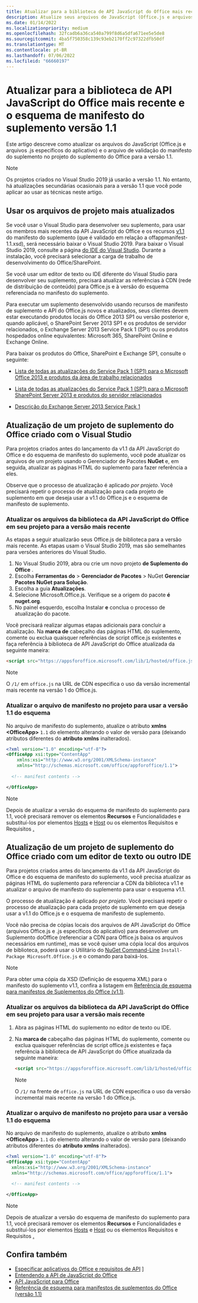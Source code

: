 ```yaml
---
title: Atualizar para a biblioteca de API JavaScript do Office mais recente e o esquema de manifesto do suplemento versão 1.1
description: Atualize seus arquivos de JavaScript (Office.js e arquivos .js específicos do aplicativo) e o arquivo de validação de manifesto de suplemento usados no seu projeto de Suplemento do Office para a versão 1.1.
ms.date: 01/14/2022
ms.localizationpriority: medium
ms.openlocfilehash: 32fcadb6a36ca540a799f8d6a5dfa671ee5e5de8
ms.sourcegitcommit: 4ba5f750358c139c93eb2170ff2c97322dfb50df
ms.translationtype: MT
ms.contentlocale: pt-BR
ms.lasthandoff: 07/06/2022
ms.locfileid: "66660197"
---
```

# <a name="update-to-the-latest-office-javascript-api-library-and-version-11-add-in-manifest-schema"></a>Atualizar para a biblioteca de API JavaScript do Office mais recente e o esquema de manifesto do suplemento versão 1.1

Este artigo descreve como atualizar os arquivos do JavaScript (Office.js e arquivos .js específicos do aplicativo) e o arquivo de validação do manifesto do suplemento no projeto do suplemento do Office para a versão 1.1.

> [!NOTE]
> Os projetos criados no Visual Studio 2019 já usarão a versão 1.1. No entanto, há atualizações secundárias ocasionais para a versão 1.1 que você pode aplicar ao usar as técnicas neste artigo.

## <a name="use-the-most-up-to-date-project-files"></a>Usar os arquivos de projeto mais atualizados

Se você usar o Visual Studio para desenvolver seu suplemento, para usar os membros mais recentes da API JavaScript do Office e os recursos [v1.1](../develop/add-in-manifests.md) do manifesto do suplemento (que é validado em relação a offappmanifest-1.1.xsd), será necessário baixar o Visual Studio 2019. Para baixar o Visual Studio 2019, consulte a página [do IDE do Visual Studio](https://visualstudio.microsoft.com/vs/). Durante a instalação, você precisará selecionar a carga de trabalho de desenvolvimento do Office/SharePoint.

Se você usar um editor de texto ou IDE diferente do Visual Studio para desenvolver seu suplemento, precisará atualizar as referências à CDN (rede de distribuição de conteúdo) para Office.js e à versão do esquema referenciada no manifesto do suplemento.

Para executar um suplemento desenvolvido usando recursos de manifesto de suplemento e API do Office.js novos e atualizados, seus clientes devem estar executando produtos locais do Office 2013 SP1 ou versão posterior e, quando aplicável, o SharePoint Server 2013 SP1 e os produtos de servidor relacionados, o Exchange Server 2013 Service Pack 1 (SP1) ou os produtos hospedados online equivalentes: Microsoft 365, SharePoint Online e Exchange Online.

Para baixar os produtos do Office, SharePoint e Exchange SP1, consulte o seguinte:

- [Lista de todas as atualizações do Service Pack 1 (SP1) para o Microsoft Office 2013 e produtos da área de trabalho relacionados](https://support.microsoft.com/kb/2850036)

- [Lista de todas as atualizações do Service Pack 1 (SP1) para o Microsoft SharePoint Server 2013 e produtos do servidor relacionados](https://support.microsoft.com/kb/2850035)

- [Descrição do Exchange Server 2013 Service Pack 1](https://support.microsoft.com/kb/2926248)

## <a name="updating-an-office-add-in-project-created-with-visual-studio"></a>Atualização de um projeto de suplemento do Office criado com o Visual Studio

Para projetos criados antes do lançamento da v1.1 da API JavaScript do Office e do esquema de manifesto do suplemento, você pode atualizar os arquivos de um projeto usando o Gerenciador de Pacotes **NuGet** e, em seguida, atualizar as páginas HTML do suplemento para fazer referência a eles.

Observe que o processo de atualização é aplicado _por projeto_. Você precisará repetir o processo de atualização para cada projeto de suplemento em que deseja usar a v1.1 do Office.js e o esquema de manifesto de suplemento.

### <a name="update-the-office-javascript-api-library-files-in-your-project-to-the-newest-release"></a>Atualizar os arquivos da biblioteca da API JavaScript do Office em seu projeto para a versão mais recente

As etapas a seguir atualizarão seus Office.js de biblioteca para a versão mais recente. As etapas usam o Visual Studio 2019, mas são semelhantes para versões anteriores do Visual Studio.

1. No Visual Studio 2019, abra ou crie um novo projeto **de Suplemento do Office** .
2. Escolha **Ferramentas do** > **Gerenciador de Pacotes** >  NuGet **Gerenciar Pacotes NuGet para Solução**.
3. Escolha a guia **Atualizações**.
4. Selecione Microsoft.Office.js. Verifique se a origem do pacote **é nuget.org**.
5. No painel esquerdo, escolha Instalar **e** conclua o processo de atualização do pacote.

Você precisará realizar algumas etapas adicionais para concluir a atualização. Na **marca de** cabeçalho das páginas HTML do suplemento, comente ou exclua quaisquer referências de script office.js existentes e faça referência à biblioteca de API JavaScript do Office atualizada da seguinte maneira:

  ```html
  <script src="https://appsforoffice.microsoft.com/lib/1/hosted/office.js" type="text/javascript"></script>
  ```

   > [!NOTE]
   > O `/1/` em `office.js` na URL de CDN especifica o uso da versão incremental mais recente na versão 1 do Office.js.

### <a name="update-the-manifest-file-in-your-project-to-use-schema-version-11"></a>Atualizar o arquivo de manifesto no projeto para usar a versão 1.1 do esquema

No arquivo de manifesto do suplemento, atualize o atributo **xmlns** **\<OfficeApp\>** `1.1` do elemento alterando o valor de versão para (deixando atributos diferentes do **atributo xmlns** inalterados).

```xml
<?xml version="1.0" encoding="utf-8"?>
<OfficeApp xsi:type="ContentApp"
    xmlns:xsi="http://www.w3.org/2001/XMLSchema-instance"
    xmlns="http://schemas.microsoft.com/office/appforoffice/1.1">
  
  <!-- manifest contents -->

</OfficeApp>
```

> [!NOTE]
> Depois de atualizar a versão do esquema de manifesto do suplemento para 1.1, você precisará remover os elementos **Recursos** e Funcionalidades e substituí-los por elementos [Hosts](/javascript/api/manifest/hosts) e [Host](/javascript/api/manifest/host) ou os elementos Requisitos e  Requisitos [.](specify-office-hosts-and-api-requirements.md)

## <a name="updating-an-office-add-in-project-created-with-a-text-editor-or-other-ide"></a>Atualização de um projeto de suplemento do Office criado com um editor de texto ou outro IDE

Para projetos criados antes do lançamento da v1.1 da API JavaScript do Office e do esquema de manifesto do suplemento, você precisa atualizar as páginas HTML do suplemento para referenciar a CDN da biblioteca v1.1 e atualizar o arquivo de manifesto do suplemento para usar o esquema v1.1.

O processo de atualização é aplicado _por projeto_. Você precisará repetir o processo de atualização para cada projeto de suplemento em que deseja usar a v1.1 do Office.js e o esquema de manifesto de suplemento.

Você não precisa de cópias locais dos arquivos de API JavaScript do Office (arquivos Office.js e .js específicos do aplicativo) para desenvolver um Suplemento doOffice (referenciar a CDN para Office.js baixa os arquivos necessários em runtime), mas se você quiser uma cópia local dos arquivos de biblioteca, poderá usar o Utilitário do [NuGet Command-Line](https://docs.nuget.org/consume/installing-nuget) `Install-Package Microsoft.Office.js` e o comando para baixá-los.

> [!NOTE]
> Para obter uma cópia da XSD (Definição de esquema XML) para o manifesto do suplemento v1.1, confira a listagem em [Referência de esquema para manifestos de Suplementos do Office (v1.1)](../develop/add-in-manifests.md).

### <a name="update-the-office-javascript-api-library-files-in-your-project-to-use-the-newest-release"></a>Atualizar os arquivos da biblioteca da API JavaScript do Office em seu projeto para usar a versão mais recente

1. Abra as páginas HTML do suplemento no editor de texto ou IDE.

2. Na **marca de** cabeçalho das páginas HTML do suplemento, comente ou exclua quaisquer referências de script office.js existentes e faça referência à biblioteca de API JavaScript do Office atualizada da seguinte maneira:

    ```html
    <script src="https://appsforoffice.microsoft.com/lib/1/hosted/office.js" type="text/javascript"></script>
    ```

   > [!NOTE]
   > O `/1/` na frente de `office.js` na URL de CDN especifica o uso da versão incremental mais recente na versão 1 do Office.js.

### <a name="update-the-manifest-file-in-your-project-to-use-schema-version-11"></a>Atualizar o arquivo de manifesto no projeto para usar a versão 1.1 do esquema

No arquivo de manifesto do suplemento, atualize o atributo **xmlns** **\<OfficeApp\>** `1.1` do elemento alterando o valor de versão para (deixando atributos diferentes do **atributo xmlns** inalterados).

```xml
<?xml version="1.0" encoding="utf-8"?>
<OfficeApp xsi:type="ContentApp"
  xmlns:xsi="http://www.w3.org/2001/XMLSchema-instance"
  xmlns="http://schemas.microsoft.com/office/appforoffice/1.1">
  
  <!-- manifest contents -->

</OfficeApp>
```

> [!NOTE]
> Depois de atualizar a versão do esquema de manifesto do suplemento para 1.1, você precisará remover os elementos **Recursos** e Funcionalidades e substituí-los por elementos [Hosts](/javascript/api/manifest/hosts) e [Host](/javascript/api/manifest/host) ou os elementos Requisitos e  Requisitos [.](specify-office-hosts-and-api-requirements.md)

## <a name="see-also"></a>Confira também

- [Especificar aplicativos do Office e requisitos de API](specify-office-hosts-and-api-requirements.md) ]
- [Entendendo a API de JavaScript do Office](understanding-the-javascript-api-for-office.md)
- [API JavaScript para Office](../reference/javascript-api-for-office.md)
- [Referência de esquema para manifestos de suplementos do Office (versão 1.1)](../develop/add-in-manifests.md)
